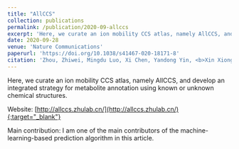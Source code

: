 ```yaml
---
title: "AllCCS"
collection: publications
permalink: /publication/2020-09-allccs
excerpt: 'Here, we curate an ion mobility CCS atlas, namely AllCCS, and develop an integrated strategy for metabolite annotation using known or unknown chemical structures. '
date: 2020-09-28
venue: 'Nature Communications'
paperurl: 'https://doi.org/10.1038/s41467-020-18171-8'
citation: 'Zhou, Zhiwei, Mingdu Luo, Xi Chen, Yandong Yin, <b>Xin Xiong</b>, Ruohong Wang, and Zheng-Jiang Zhu. "Ion mobility collision cross-section atlas for known and unknown metabolite annotation in untargeted metabolomics." Nature communications 11, no. 1 (2020): 1-13.'
---
```


Here, we curate an ion mobility CCS atlas, namely AllCCS, and develop an integrated strategy for metabolite annotation using known or unknown chemical structures. 

Website: [http://allccs.zhulab.cn/](http://allccs.zhulab.cn/){:target="_blank"}

Main contribution: I am one of the main contributors of the machine-learning-based prediction algorithm in this article.

